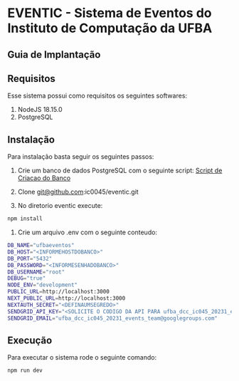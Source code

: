 # EVENTIC - Sistema de Eventos do Instituto de Computação da UFBA 

## Guia de Implantação

## Requisitos

Esse sistema possui como requisitos os seguintes softwares:

1. NodeJS 18.15.0
1. PostgreSQL


## Instalação

Para instalação basta seguir os seguintes passos:

1. Crie um banco de dados PostgreSQL com o seguinte script:
[Script de Criacao do Banco](./docs/database/create-ufbaeventos-202306051645.sql)

1. Clone git@github.com:ic0045/eventic.git
1. No diretorio eventic execute:

```bash
npm install
```
1. Crie um arquivo .env com o seguinte conteudo:
```bash
DB_NAME="ufbaeventos"
DB_HOST="<INFORMEHOSTDOBANCO>"
DB_PORT="5432"
DB_PASSWORD="<INFORMESENHADOBANCO>"
DB_USERNAME="root"
DEBUG="true"
NODE_ENV="development"
PUBLIC_URL=http://localhost:3000
NEXT_PUBLIC_URL=http://localhost:3000
NEXTAUTH_SECRET="<DEFINAUMSEGREDO>"
SENDGRID_API_KEY="<SOLICITE O CODIGO DA API PARA ufba_dcc_ic045_20231_events_team@googlegroups.com>"
SENDGRID_EMAIL="ufba_dcc_ic045_20231_events_team@googlegroups.com"
```

## Execução

Para executar o sistema rode o seguinte comando: 

```bash
npm run dev
```

